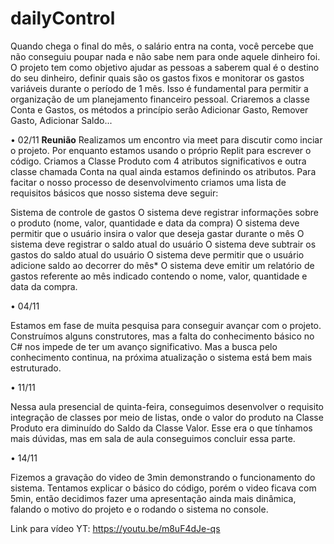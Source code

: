 # dailyControl


Quando chega o final do mês, o salário entra na conta, você percebe que não conseguiu poupar nada e não sabe nem para onde aquele dinheiro foi. O projeto tem como objetivo ajudar as pessoas a saberem qual é o destino do seu dinheiro, definir quais são os gastos fixos e monitorar os gastos variáveis durante o período de 1 mês. Isso é fundamental para permitir a organização de um planejamento financeiro pessoal. 
Criaremos a classe Conta e Gastos, os métodos a princípio serão Adicionar Gasto, Remover Gasto,  Adicionar Saldo...

• 02/11 **Reunião**
Realizamos um encontro via meet para discutir como inciar o projeto. Por enquanto estamos usando o próprio Replit para escrever o código. Criamos a Classe Produto com 4 atributos significativos e outra classe chamada Conta na qual ainda estamos definindo os atributos. Para facitar o nosso processo de desenvolvimento criamos uma lista de requisitos básicos que nosso sistema deve seguir:

Sistema de controle de gastos
O sistema deve registrar informações sobre o produto (nome, valor, quantidade e data da compra)
O sistema deve permitir que o usuário insira o valor que deseja gastar durante o mês 
O sistema deve registrar o saldo atual do usuário
O sistema deve subtrair os gastos do saldo atual do usuário
O sistema deve permitir que o usuário adicione saldo ao decorrer do mês*
O sistema deve emitir um relatório de gastos referente ao mês indicado contendo o nome, valor, quantidade e data da compra.

• 04/11 

Estamos em fase de muita pesquisa para conseguir avançar com o projeto. Construímos alguns construtores, mas a falta do conhecimento básico no C# nos impede de ter um avanço significativo. Mas a busca pelo conhecimento continua, na próxima atualização o sistema está bem mais estruturado.

• 11/11

Nessa aula presencial de quinta-feira, conseguimos desenvolver o requisito integração de classes por meio de listas, onde o valor do produto na Classe Produto era diminuído do Saldo da Classe Valor. Esse era o que tínhamos mais dúvidas, mas em sala de aula conseguimos concluir essa parte.

• 14/11 

Fizemos a gravação do video de 3min demonstrando o funcionamento do sistema. Tentamos explicar o básico do código, porém o video ficava com 5min, então decidimos fazer uma apresentação ainda mais dinâmica, falando o motivo do projeto e o rodando o sistema no console.

Link para vídeo YT:
https://youtu.be/m8uF4dJe-qs



